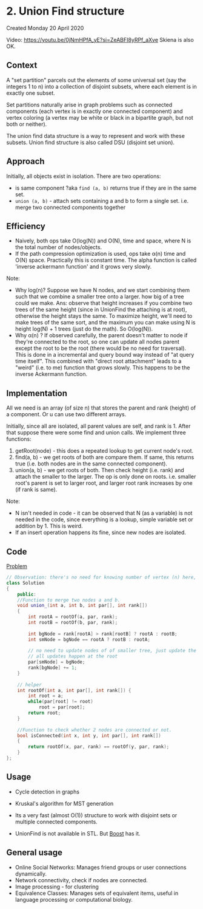 # 2. Union Find structure
Created Monday 20 April 2020

Video: https://youtu.be/0jNmHPfA_yE?si=ZeABFI8yRPf_aXve
Skiena is also OK.
## Context
A "set partition" parcels out the elements of some universal set (say the integers 1 to n) into a collection of disjoint subsets, where each element is in exactly one subset.

Set partitions naturally arise in graph problems such as connected components (each vertex is in exactly one connected component) and vertex coloring (a vertex may be white or black in a bipartite graph, but not both or neither).

The union find data structure is a way to represent and work with these subsets.
Union find structure is also called DSU (disjoint set union).

## Approach
Initially, all objects exist in isolation. There are two operations:
- is same component ?aka `find (a, b)`  returns true if they are in the same set.
- `union (a, b)` - attach sets containing a and b to form a single set. i.e. merge two connected components together

## Efficiency
- Naively, both ops take O(log(N)) and O(N), time and space, where N is the total number of nodes/objects.
- If the path compression optimization is used, ops take α(n) time and O(N) space. Practically this is constant time. The alpha function is called 'inverse ackermann function' and it grows very slowly.

Note:
- Why log(n)? Suppose we have N nodes, and we start combining them such that we combine a smaller tree onto a larger. how big of a tree could we make. Ans: observe that height increases if you combine two trees of the same height (since in UnionFind the attaching is at root), otherwise the height stays the same. To maximize height, we'll need to make trees of the same sort, and the maximum you can make using N is height log(N) + 1 trees (just do the math). So O(log(N)).
- Why α(n) ? If observed carefully, the parent doesn't matter to node if they're connected to the root, so one can update all nodes parent except the root to be the root (there would be no need for traversal). This is done in a incremental and query bound way instead of "at query time itself". This combined with "direct root attachment" leads to a "weird" (i.e. to me) function that grows slowly. This happens to be the inverse Ackermann function.

## Implementation
All we need is an array (of size n) that stores the parent and rank (height) of a component. Or u can use two different arrays.

Initially, since all are isolated, all parent values are self, and rank is 1. After that suppose there were some find and union calls. We implement three functions:
1. getRoot(node) - this does a repeated lookup to get current node's root.
2. find(a, b) - we get roots of both are compare them. If same, this returns true (i.e. both nodes are in the same connected component).
3. union(a, b) - we get roots of both. Then check height (i.e. rank) and attach the smaller to the larger. The op is only done on roots. i.e. smaller root's parent is set to larger root, and larger root rank increases by one (if rank is same).

Note:
- N isn't needed in code - it can be observed that N (as a variable) is not needed in the code, since everything is a lookup, simple variable set or addition by 1. This is weird.
- If an insert operation happens its fine, since new nodes are isolated.

## Code
[Problem](https://www.geeksforgeeks.org/problems/union-find)
```cpp
// Observation: there's no need for knowing number of vertex (n) here, since UnionFind starts as forest
class Solution
{
    public:
    //Function to merge two nodes a and b.
    void union_(int a, int b, int par[], int rank[]) 
    {
        int rootA = rootOf(a, par, rank);
        int rootB = rootOf(b, par, rank);
        
        int bgNode = rank[rootA] > rank[rootB] ? rootA : rootB;
        int smNode = bgNode == rootA ? rootB : rootA;
        
        // no need to update nodes of of smaller tree, just update the root
        // all updates happen at the root
        par[smNode] = bgNode;
        rank[bgNode] += 1;
    }
    
    // helper
    int rootOf(int a, int par[], int rank[]) {
        int root = a;
        while(par[root] != root)
            root = par[root];
        return root;
    }
    
    //Function to check whether 2 nodes are connected or not.
    bool isConnected(int x, int y, int par[], int rank[])
    {
        return rootOf(x, par, rank) == rootOf(y, par, rank);
    }
};
```

## Usage
- Cycle detection in graphs
- Kruskal's algorithm for MST generation


- Its a very fast (almost O(1)) structure to work with disjoint sets or multiple connected components.
- UnionFind is not available in STL. But [Boost](https://stackoverflow.com/a/43561791/11392807) has it.

## General usage
- Online Social Networks: Manages friend groups or user connections dynamically.
- Network connectivity, check if nodes are connected.
- Image processing - for clustering
- Equivalence Classes: Manages sets of equivalent items, useful in language processing or computational biology.